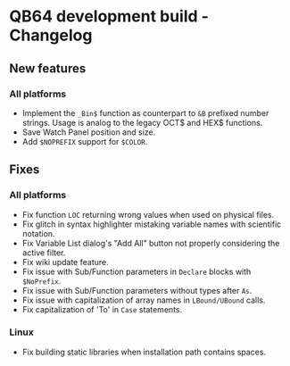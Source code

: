 # QB64 development build - Changelog

## New features
### All platforms
- Implement the `_Bin$` function as counterpart to `&B` prefixed number strings. Usage is analog to the legacy OCT$ and HEX$ functions.
- Save Watch Panel position and size.
- Add `$NOPREFIX` support for `$COLOR`.

<!--- 
### Windows

### macOS

### Linux
--->

## Fixes
### All platforms
- Fix function `LOC` returning wrong values when used on physical files.
- Fix glitch in syntax highlighter mistaking variable names with scientific notation.
- Fix Variable List dialog's "Add All" button not properly considering the active filter.
- Fix wiki update feature.
- Fix issue with Sub/Function parameters in `Declare` blocks with `$NoPrefix`.
- Fix issue with Sub/Function parameters without types after `As`.
- Fix issue with capitalization of array names in `LBound/UBound` calls.
- Fix capitalization of 'To' in `Case` statements.

<!---
### Windows

### macOS
--->

### Linux
- Fix building static libraries when installation path contains spaces.
